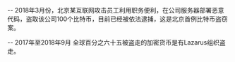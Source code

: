 
-- 2018年3月份，北京某互联网攻击员工利用职务便利，在公司服务器部署恶意代码，盗取该公司100个比特币，目前已经被依法逮捕，这是北京首例比特币盗窃案。

-- 2017年至2018年9月 全球百分之六十五被盗走的加密货币是有Lazarus组织盗走。
